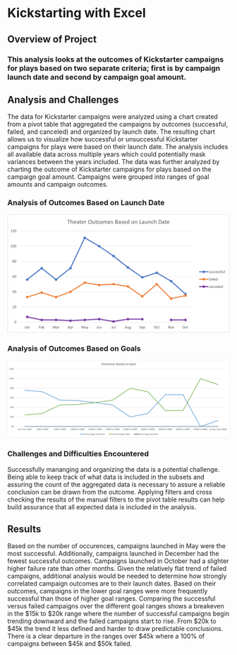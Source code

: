 # Kickstarting with Excel
## Overview of Project
### This analysis looks at the outcomes of Kickstarter campaigns for plays based on two separate criteria; first is by campaign launch date and  second by campaign goal amount.  
## Analysis and Challenges
The data for Kickstarter campaigns were analyzed using a chart created from a pivot table that aggregated the campaigns by outcomes (successful, failed, and canceled) and organized by launch date.  The resulting chart allows us to visualize how successful or unsuccessful Kickstarter campaigns for plays were based on their launch date. The analysis includes all available data across multiple years which could potentially mask variances between the years included.  The data was further analyzed by charting the outcome of Kickstarter campaigns for plays based on the campaign goal amount.  Campaigns were grouped into ranges of goal amounts and campaign outcomes.
### Analysis of Outcomes Based on Launch Date
![Outcomes Based on Launch Date](Resources/Theater_Outcomes_vs_Launch.png)
### Analysis of Outcomes Based on Goals
![Outcomes Based on Goals](Resources/Outcomes_vs_Goals.png)
### Challenges and Difficulties Encountered
Successfully mananging and organizing the data is a potential challenge.  Being able to keep track of what data is included in the subsets and assuring the count of the aggregated data is necessary to assure a reliable conclusion can be drawn from the outcome.  Applying filters and cross checking the results of the manual filters to the pivot table results can help build assurance that all expected data is included in the analysis.  
## Results
Based on the number of occurences, campaigns launched in May were the most successful.  Additionally, campaigns launched in December had the fewest successful outcomes.  Campaigns launched in October had a slighter higher failure rate than other months.  Given the relatively flat trend of failed campaigns, additional analysis would be needed to determine how strongly correlated campaign outcomes are to their launch dates. 
Based on their outcomes, campaigns in the lower goal ranges were more frequently successful than those of higher goal ranges.  Comparing the successful versus failed campaigns over the different goal ranges shows a breakeven in the $15k to $20k range where the number of successful campaigns begin trending downward and the failed campaigns start to rise.  From $20k to $45k the trend it less defined and harder to draw predictable conclusions.  There is a clear departure in the ranges over $45k where a 100% of campaigns between $45k and $50k failed.  
